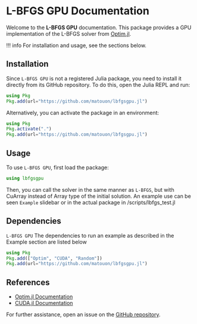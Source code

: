 # L-BFGS GPU Documentation

Welcome to the **L-BFGS GPU** documentation. This package provides a GPU implementation of the L-BFGS solver from [Optim.jl](https://github.com/JuliaNLSolvers/Optim.jl).

!!! info
    For installation and usage, see the sections below.

## Installation

Since `L-BFGS GPU` is not a registered Julia package, you need to install it directly from its GitHub repository. To do this, open the Julia REPL and run:

```julia
using Pkg
Pkg.add(url="https://github.com/matouon/lbfgsgpu.jl")
```

Alternatively, you can activate the package in an environment:

```julia
using Pkg
Pkg.activate(".")
Pkg.add(url="https://github.com/matouon/lbfgsgpu.jl")
```

## Usage

To use `L-BFGS GPU`, first load the package:

```julia
using lbfgsgpu
```

Then, you can call the solver in the same manner as `L-BFGS`, but with CuArray instead of Array type of the initial solution.
An example use can be seen `Example` slidebar or in the actual package in /scripts/lbfgs_test.jl

## Dependencies

`L-BFGS GPU` The dependencies to run an example as described in the Example section are listed below

```julia
using Pkg
Pkg.add(["Optim", "CUDA", "Random"])
Pkg.add(url="https://github.com/matouon/lbfgsgpu.jl")

```

## References

- [Optim.jl Documentation](https://julianlsolvers.github.io/Optim.jl/stable/)
- [CUDA.jl Documentation](https://cuda.juliagpu.org/stable/)

For further assistance, open an issue on the [GitHub repository](https://github.com/matouon/lbfgsgpu.jl/issues).
